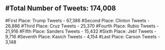 #Total Number of Tweets: 174,008 
---
#First Place: Trump Tweets - 67,386
#Second Place: Clinton Tweets - 26,886
#Third Place: Cruz Tweets - 25,370
#Fourth Place: Rubio Tweets - 21,916
#Fifth Place: Sanders Tweets - 15,432
#Sixth Place: Jeb! Tweets - 9,716
#Seventh Place: Kasich Tweets - 4,154
#Last Place: Carson Tweets - 3,148
